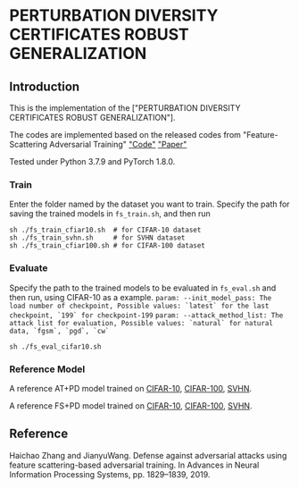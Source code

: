 # PERTURBATION DIVERSITY CERTIFICATES ROBUST GENERALIZATION

## Introduction
This is the implementation of the
["PERTURBATION DIVERSITY CERTIFICATES ROBUST GENERALIZATION"].

The codes are implemented based on the released codes from "Feature-Scattering Adversarial Training" ["Code"](https://github.com/Haichao-Zhang/FeatureScatter) ["Paper"](https://papers.nips.cc/paper/8459-defense-against-adversarial-attacks-using-feature-scattering-based-adversarial-training.pdf)


Tested under Python 3.7.9 and PyTorch 1.8.0.

### Train
Enter the folder named by the dataset you want to train. Specify the path for saving the trained models in ```fs_train.sh```, and then run
```
sh ./fs_train_cfiar10.sh  # for CIFAR-10 dataset
sh ./fs_train_svhn.sh     # for SVHN dataset
sh ./fs_train_cfiar100.sh # for CIFAR-100 dataset

```

### Evaluate
Specify the path to the trained models to be evaluated in ```fs_eval.sh``` and then run, using CIFAR-10 as a example. 
``` param: --init_model_pass: The load number of checkpoint, Possible values: `latest` for the last checkpoint, `199` for checkpoint-199 ``` 
```param: --attack_method_list: The attack list for evaluation, Possible values: `natural` for natural data, `fgsm`, `pgd`, `cw` ```
```
sh ./fs_eval_cifar10.sh

```

### Reference Model
A reference AT+PD model trained on [CIFAR-10](https://drive.google.com/file/d/1HyP3BnxnginQtD96Caq1OH1V3UMQDK-k/view?usp=sharing), 
                                   [CIFAR-100](https://drive.google.com/file/d/1jmtzuefU6yzOZwIrYVzZi4TDW-0_WSxC/view?usp=sharing), 
                                   [SVHN](https://drive.google.com/file/d/1f-kPfnDAzk4R4vmpcWAYSiITNN11dUX1/view?usp=sharing).

A reference FS+PD model trained on [CIFAR-10](https://drive.google.com/file/d/1WditVmllnC5Z3TzTOVzLnlJqjLeuFA9d/view?usp=sharing), 
                                   [CIFAR-100](https://drive.google.com/file/d/1KuGih4Z388vzlLdmEmGjFa-hEZIixD1o/view?usp=sharing), 
                                   [SVHN](https://drive.google.com/file/d/14e_vWzXoZ8ovrBexxiobd5AQSuNQUNJc/view?usp=sharing).





## Reference
Haichao Zhang and JianyuWang. Defense against adversarial attacks using feature scattering-based adversarial training. In Advances in Neural Information Processing Systems, pp. 1829–1839, 2019.
